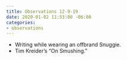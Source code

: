 ```yaml
---
title: Observations 12-9-19
date: 2020-01-02 11:53:00 -06:00
categories:
- observations
---
```


- Writing while wearing an offbrand Snuggie.
- Tim Kreider’s “On Smushing.”